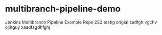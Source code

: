 # multibranch-pipeline-demo
Jenkins Multibranch Pipeline Example Repo
222
testig
origial
sadfgh
vgchv
ojihguy
xaadfsgdhfghj
